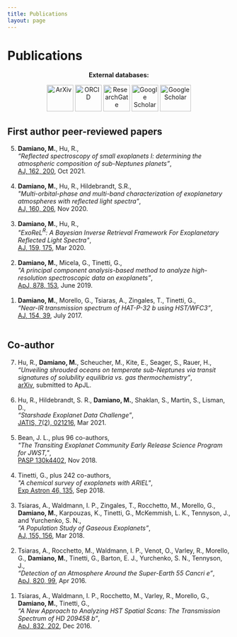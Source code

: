 ```yaml
---
title: Publications
layout: page
---
```


<h1>Publications</h1>

<center><strong>External databases:</strong> 

<p>
<a href="https://arxiv.org/search/?searchtype=author&query=Damiano%2C+M" target="_blank"><img src="https://encrypted-tbn0.gstatic.com/images?q=tbn:ANd9GcQvibDYTWDou1-p1oSjDglGCCgKMXYgqm6eQyqcXrV8iIiw69Ka" height=" 60" width=" 60" title="ArXiv" /></a>
<a href="https://orcid.org/0000-0002-1830-8260" target="_blank"><img src="https://s3-eu-west-1.amazonaws.com/ppreviews-orcid-012943482134916/8439047/thumb.png" height=" 60" width=" 60" title="ORCID" /></a>
<a href="https://www.researchgate.net/profile/Mario_Damiano2" target="_blank"><img src="https://www.researchgate.net/favicon-96x96.png" height=" 60" width=" 60" title="ResearchGate" /></a>
<a href="https://scholar.google.co.uk/citations?hl=en&user=UQIVvi0AAAAJ&view_op=list_works&gmla=AJsN-F4k2qktMtIOVyu11XecYm54E4SCf8bNBsGlzsYQH9MIzTlvyUJvptL-WXPp6eXCerC5fo12OewI4n4EvkGc4bq-cnEPpfENDr7O5XzwLSOO3XQrYAY" target="_blank"><img src="https://11eahk451t3g2es8u53czolt39w-wpengine.netdna-ssl.com/wp-content/uploads/2018/11/google-scholar.png" height=" 60" width=" 60" title="Google Scholar" /></a>
<a href="https://ui.adsabs.harvard.edu/search/filter_database_fq_database=AND&filter_database_fq_database=database%3A%22astronomy%22&fq=%7B!type%3Daqp%20v%3D%24fq_database%7D&fq_database=(database%3A%22astronomy%22)&p_=0&q=author%3A%22Damiano%2C%20Mario%22&sort=date%20desc%2C%20bibcode%20desc" target="_blank"><img src="https://encrypted-tbn0.gstatic.com/images?q=tbn:ANd9GcQj7oeBd-zcmgFP18z1PpqppgLY0FqPvqD0H9R1Q6zMXVBW-GRF" height=" 60" width=" 70" title="Google Scholar" /></a>
</p></center>

<h2>First author peer-reviewed papers</h2>

<ol reversed>
    <li><strong>Damiano, M.</strong>, Hu, R.,
	    <br /><i>“Reflected spectroscopy of small exoplanets I: determining the atmospheric composition of sub-Neptunes planets”</i>, 
	    <br /><a href="https://iopscience.iop.org/article/10.3847/1538-3881/ac224d">AJ, 162, 200</a>, Oct 2021.
	    <br /><br /></li>
    <li><strong>Damiano, M.</strong>, Hu, R., Hildebrandt, S.R.,
	    <br /><i>"Multi-orbital-phase and multi-band characterization of exoplanetary atmospheres with reflected light spectra"</i>, 
	    <br /><a href="https://iopscience.iop.org/article/10.3847/1538-3881/abb76a/">AJ, 160, 206</a>, Nov 2020.
	    <br /><br /></li>
    <li><strong>Damiano, M.</strong>, Hu, R.,
	    <br /><i>"ExoReL<sup>R</sup>: A Bayesian Inverse Retrieval Framework For Exoplanetary Reflected Light Spectra"</i>, 
	    <br /><a href="https://doi.org/10.3847/1538-3881/ab79a5">AJ, 159, 175</a>, Mar 2020.
	    <br /><br /></li>
	<li><strong>Damiano, M.</strong>, Micela, G., Tinetti, G.,
	    <br /><i>"A principal component analysis-based method to analyze high-resolution spectroscopic data on exoplanets”</i>, 
	    <br /><a href="https://iopscience.iop.org/article/10.3847/1538-4357/ab22b2">ApJ, 878, 153</a>, June 2019.
	    <br /><br /></li>
	<li><strong>Damiano, M.</strong>, Morello, G., Tsiaras, A., Zingales, T., Tinetti, G., 
	    <br /><i>“Near-IR transmission spectrum of HAT-P-32 b using HST/WFC3”</i>, 
	    <br /><a href="https://doi.org/10.3847/1538-3881/aa738b">AJ, 154, 39</a>, July 2017.
	    <br /><br /></li>
</ol>

<h2>Co-author</h2>

<ol reversed>
    <li>Hu, R., <strong>Damiano, M.</strong>, Scheucher, M.,  Kite, E., Seager, S., Rauer, H.,
	    <br /><i>“Unveiling shrouded oceans on temperate sub-Neptunes via transit signatures of solubility equilibria vs. gas thermochemistry”</i>, 
	    <br /><a href="https://arxiv.org/abs/2108.04745">arXiv</a>, submitted to ApJL.
	    <br /><br /></li>
    <li>Hu, R., Hildebrandt, S. R., <strong>Damiano, M.</strong>, Shaklan, S.,  Martin, S., Lisman, D., 
	    <br /><i>“Starshade Exoplanet Data Challenge”</i>, 
	    <br /><a href="https://doi.org/10.1117/1.JATIS.7.2.021216">JATIS, 7(2), 021216</a>, Mar 2021.
	    <br /><br /></li>
	<li>Bean, J. L., plus 96 co-authors,
	    <br /><i>"The Transiting Exoplanet Community Early Release Science Program for JWST,"</i>,
	    <br /><a href="https://iopscience.iop.org/article/10.1088/1538-3873/aadbf3">PASP 130k4402</a>, Nov 2018.
	    <br /><br /></li>
	<li>Tinetti, G., plus 242 co-authors,
	    <br /><i>"A chemical survey of exoplanets with ARIEL"</i>,
	    <br /><a href="https://dx.doi.org/10.1007/s10686-018-9598-x">Exp Astron 46, 135</a>, Sep 2018.
	    <br /><br /></li>
	<li>Tsiaras, A., Waldmann, I. P., Zingales, T., Rocchetto, M., Morello, G., <strong>Damiano, M.</strong>, Karpouzas, K., Tinetti, G., McKemmish, L. K., Tennyson, J., and Yurchenko, S. N., 
	    <br /><i>“A Population Study of Gaseous Exoplanets”</i>, 
	    <br /><a href="https://doi.org/10.3847/1538-3881/aaaf75">AJ, 155, 156</a>, Mar 2018.
	    <br /><br /></li>
	<li>Tsiaras, A., Rocchetto, M., Waldmann, I. P., Venot, O., Varley, R., Morello, G., <strong>Damiano, M.</strong>, Tinetti, G., Barton, E. J., Yurchenko, S. N., Tennyson, J., 
	    <br /><i>“Detection of an Atmosphere Around the Super-Earth 55 Cancri e”</i>, 
	    <br /><a href="https://doi.org/10.3847/0004-637X/820/2/99">ApJ, 820, 99</a>, Apr 2016.
	    <br /><br /></li>
	<li>Tsiaras, A., Waldmann, I. P., Rocchetto, M., Varley, R., Morello, G., <strong>Damiano, M.</strong>, Tinetti, G., 
	    <br /><i>“A New Approach to Analyzing HST Spatial Scans: The Transmission Spectrum of HD 209458 b”</i>, 
	    <br /><a href="https://doi.org/10.3847/0004-637X/832/2/202">ApJ, 832, 202</a>, Dec 2016.
	    <br /><br /></li>
</ol>
